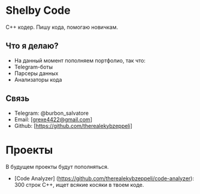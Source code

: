 # Shelby Code
С++ кодер. Пишу кода, помогаю новичкам.

## Что я делаю?
- На данный момент пополняем портфолио, так что:
- Telegram-боты
- Парсеры данных
- Анализаторы кода

## Связь
- Telegram: @burbon_salvatore
- Email: [grexe4422@gmail.com]
- Github: [https://github.com/therealekybzeppeli]

# Проекты
В будущем проекты будут пополняться.
- [Code Analyzer] (https://github.com/therealekybzeppeli/code-analyzer): 300 строк С++, ищет всякие косяки в твоем коде.
